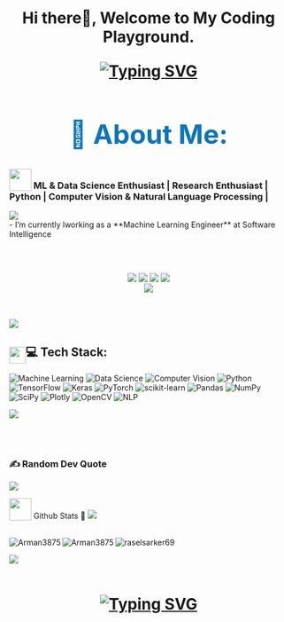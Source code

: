 <h1 align="center">
 <p>Hi there👋, Welcome to My Coding Playground.</p>
  <a href="https://git.io/typing-svg"><img src="https://readme-typing-svg.herokuapp.com?font=Fira+Code&color=purple&size=36&center=true&vCenter=true&lines=I+This+ is+Arman+Hossain👋." alt="Typing SVG" /></a>
</h1>
 
<h1 style="font-size: 3rem; color: #0e75b6; text-align: center;">💫 About Me:</h1>


<h3 align="left">
  <img src="https://media1.giphy.com/media/v1.Y2lkPTc5MGI3NjExYzFhYzJkMmQ2MWQ3ZGY3MDhjZTE3MDI2Mzk3NzE1OWQyZTRlMmYwMCZjdD1z/iY8CRBdQXODJSCERIr/giphy.gif" width=40px valign="bottom"> ML & Data Science Enthusiast | Research Enthusiast | Python | Computer Vision & Natural Language Processing | 
</h3>
<img src="https://user-images.githubusercontent.com/73097560/115834477-dbab4500-a447-11eb-908a-139a6edaec5c.gif"><br>
<div align="left">
    - I’m currently lworking as a **Machine Learning Engineer** at Software Intelligence <br/>

</div>


<br><br>

<p align="center">
  <a href="mailto:armanhossainiueee@gmail.com"><img src="https://img.shields.io/badge/Email-armanhossainiueee@gmail.com-blue?style=flat-square&logo=gmail"></a>
  <a href="https://github.com/Arman3875"><img src="https://img.shields.io/badge/GitHub-%40Arman-lightgrey?style=flat-square&logo=github"></a>
  <a href="https://www.linkedin.com/in/arman-hossain-1413991a4/"><img src="https://img.shields.io/badge/LinkedIn-Arman%20Hossain-blue?style=flat-square&logo=linkedin"></a>
  <a href="https://www.kaggle.com/armanhossainml"><img src="https://img.shields.io/badge/Kaggle-%40Arman-blue?style=flat-square&logo=kaggle"></a>
  <br>
  <img src="https://img.shields.io/badge/Phone-%2B8801870343606-green?style=flat-square&logo=whatsapp">
</p>

<br>
<br>

<img src="https://user-images.githubusercontent.com/73097560/115834477-dbab4500-a447-11eb-908a-139a6edaec5c.gif">
<h2><img src = "https://media2.giphy.com/media/QssGEmpkyEOhBCb7e1/giphy.gif?cid=ecf05e47a0n3gi1bfqntqmob8g9aid1oyj2wr3ds3mg700bl&rid=giphy.gif" width=30px valign="bottom">💻 Tech Stack:</h2>


![Machine Learning](https://img.shields.io/badge/Machine%20Learning-%23FF6F00.svg?style=flat&logo=TensorFlow&logoColor=white) 
![Data Science](https://img.shields.io/badge/Data%20Science-%23150458.svg?style=flat&logo=pandas&logoColor=white) 
![Computer Vision](https://img.shields.io/badge/Computer%20Vision-%23FF6C00.svg?style=flat&logo=opencv&logoColor=white) 
![Python](https://img.shields.io/badge/python-3670A0?style=flat&logo=python&logoColor=ffdd54) 
![TensorFlow](https://img.shields.io/badge/TensorFlow-%23FF6F00.svg?style=flat&logo=TensorFlow&logoColor=white) 
![Keras](https://img.shields.io/badge/Keras-%23D00000.svg?style=flat&logo=Keras&logoColor=white) 
![PyTorch](https://img.shields.io/badge/PyTorch-%23EE4C2C.svg?style=flat&logo=PyTorch&logoColor=white) 
![scikit-learn](https://img.shields.io/badge/scikit--learn-%23F7931E.svg?style=flat&logo=scikit-learn&logoColor=white) 
![Pandas](https://img.shields.io/badge/pandas-%23150458.svg?style=flat&logo=pandas&logoColor=white) 
![NumPy](https://img.shields.io/badge/numpy-%23013243.svg?style=flat&logo=numpy&logoColor=white) 
![SciPy](https://img.shields.io/badge/SciPy-%230C55A5.svg?style=flat&logo=scipy&logoColor=%white) 
![Plotly](https://img.shields.io/badge/Plotly-%233F4F75.svg?style=flat&logo=plotly&logoColor=white) 
![OpenCV](https://img.shields.io/badge/OpenCV-%23FF6C00.svg?style=flat&logo=opencv&logoColor=white) 
![NLP](https://img.shields.io/badge/NLP-%230A0A0A.svg?style=flat&logoColor=white)

<img src="https://user-images.githubusercontent.com/73097560/115834477-dbab4500-a447-11eb-908a-139a6edaec5c.gif"><br>


<br><br>
### ✍️ Random Dev Quote
![](https://quotes-github-readme.vercel.app/api?type=horizontal&theme=gruvbox)


<div align="left">
 <img src="https://media1.giphy.com/media/v1.Y2lkPTc5MGI3NjExYzFhYzJkMmQ2MWQ3ZGY3MDhjZTE3MDI2Mzk3NzE1OWQyZTRlMmYwMCZjdD1z/iY8CRBdQXODJSCERIr/giphy.gif" width=40px valign="bottom"> Github Stats 🏅
 <img src="https://user-images.githubusercontent.com/73097560/115834477-dbab4500-a447-11eb-908a-139a6edaec5c.gif"><br><br>
  <p><img align="left" src="https://github-readme-stats.vercel.app/api/top-langs?username=Arman3875&show_icons=true&locale=en&layout=compact&theme=dark" alt="Arman3875" /></p>
  <p><img align="left" src="https://github-readme-stats.vercel.app/api?username=Arman3875&show_icons=true&locale=en&theme=dark" alt="Arman3875" /></p>
  <p><img align="center" src="https://github-readme-streak-stats.herokuapp.com/?user=arman1&theme=dark" alt="raselsarker69" /></p>

  <img src="https://user-images.githubusercontent.com/73097560/115834477-dbab4500-a447-11eb-908a-139a6edaec5c.gif"><br><br>
</div>


<h1 align="center">
 <a href="https://git.io/typing-svg"><img src="https://readme-typing-svg.demolab.com?font=Fira+Code&pause=1000&random=false&width=435&lines=Shoot+me+a+message+in+linkedin!+👋;+Thanks+for+visiting+my+profile" alt="Typing  SVG" /></a>
</h1> 


